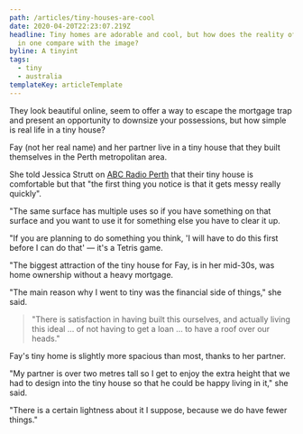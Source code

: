 ```yaml
---
path: /articles/tiny-houses-are-cool
date: 2020-04-20T22:23:07.219Z
headline: Tiny homes are adorable and cool, but how does the reality of living
  in one compare with the image?
byline: A tinyint
tags:
  - tiny
  - australia
templateKey: articleTemplate
---
```

They look beautiful online, seem to offer a way to escape the mortgage trap and present an opportunity to downsize your possessions, but how simple is real life in a tiny house?

Fay (not her real name) and her partner live in a tiny house that they built themselves in the Perth metropolitan area.

She told Jessica Strutt on [ABC Radio Perth](https://www.abc.net.au/perth/) that their tiny house is comfortable but that "the first thing you notice is that it gets messy really quickly".

"The same surface has multiple uses so if you have something on that surface and you want to use it for something else you have to clear it up.

"If you are planning to do something you think, 'I will have to do this first before I can do that' — it's a Tetris game.

"The biggest attraction of the tiny house for Fay, is in her mid-30s, was home ownership without a heavy mortgage.

"The main reason why I went to tiny was the financial side of things," she said.

> "There is satisfaction in having built this ourselves, and actually living this ideal … of not having to get a loan … to have a roof over our heads."

Fay's tiny home is slightly more spacious than most, thanks to her partner.

"My partner is over two metres tall so I get to enjoy the extra height that we had to design into the tiny house so that he could be happy living in it," she said.

"There is a certain lightness about it I suppose, because we do have fewer things."